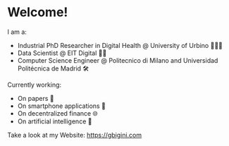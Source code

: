 # Welcome!

I am a:
- Industrial PhD Researcher in Digital Health @ University of Urbino 👨🏻‍🏫
- Data Scientist @ EIT Digital 🧙‍♂️
- Computer Science Engineer @ Politecnico di Milano and Universidad Politécnica de Madrid 🛠️

Currently working:
- On papers 📜
- On smartphone applications 📲
- On decentralized finance :globe_with_meridians: 
- On artificial intelligence 🤖

Take a look at my Website: https://gbigini.com
